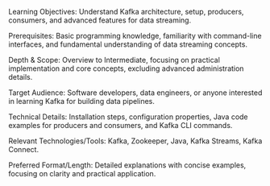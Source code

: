 Learning Objectives: Understand Kafka architecture, setup, producers, consumers, and advanced features for data streaming.

Prerequisites: Basic programming knowledge, familiarity with command-line interfaces, and fundamental understanding of data streaming concepts.

Depth & Scope: Overview to Intermediate, focusing on practical implementation and core concepts, excluding advanced administration details.

Target Audience: Software developers, data engineers, or anyone interested in learning Kafka for building data pipelines.

Technical Details: Installation steps, configuration properties, Java code examples for producers and consumers, and Kafka CLI commands.

Relevant Technologies/Tools: Kafka, Zookeeper, Java, Kafka Streams, Kafka Connect.

Preferred Format/Length: Detailed explanations with concise examples, focusing on clarity and practical application.
